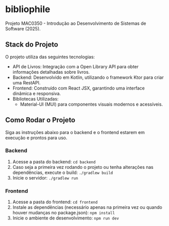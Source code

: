 # bibliophile

Projeto MAC0350 -  Introdução ao Desenvolvimento de Sistemas de Software (2025).

## Stack do Projeto

O projeto utiliza das seguintes tecnologias:

* API de Livros: Integração com a Open Library API para obter informações detalhadas sobre livros.
* Backend: Desenvolvido em Kotlin, utilizando o framework Ktor para criar uma RestAPI.
* Frontend: Construído com React JSX, garantindo uma interface dinâmica e responsiva.
* Bibliotecas Utilizadas:
  * Material-UI (MUI) para componentes visuais modernos e acessíveis.

## Como Rodar o Projeto  

Siga as instruções abaixo para o backend e o frontend estarem em execução e prontos para uso.

### Backend

1. Acesse a pasta do backend: `cd backend`
2. Caso seja a primeira vez rodando o projeto ou tenha alterações nas dependências, execute o build: `./gradlew build`
3. Inicie o servidor: `./gradlew run`

### Frontend

1. Acesse a pasta do frontend: `cd frontend`
2. Instale as dependências (necessário apenas na primeira vez ou quando houver mudanças no package.json): `npm install`
3. Inicie o ambiente de desenvolvimento: `npm run dev`
